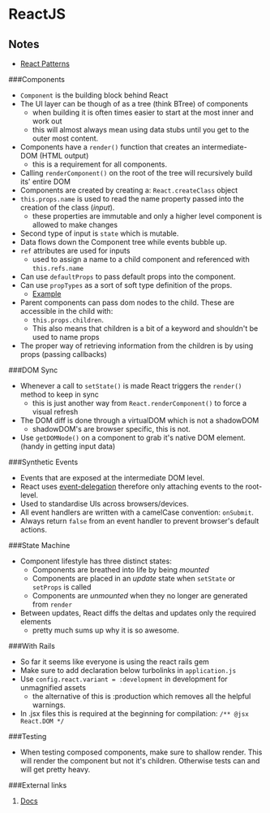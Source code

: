 # ReactJS

## Notes

* [React Patterns](ReactJsPatterns)

###Components

* `Component` is the building block behind React
* The UI layer can be though of as a tree (think BTree) of components
  * when building it is often times easier to start at the most inner and work out
  * this will almost always mean using data stubs until you get to the outer most content.
* Components have a `render()` function that creates an intermediate-DOM (HTML output)
  * this is a requirement for all components.
* Calling `renderComponent()` on the root of the tree will recursively build its' entire DOM
* Components are created by creating a: `React.createClass` object
* `this.props.name` is used to read the name property passed into the creation of the class (_input_).
  * these properties are immutable and only a higher level component is allowed to make changes
* Second type of input is `state` which is mutable.
* Data flows down the Component tree while events bubble up.
* `ref` attributes are used for inputs
  * used to assign a name to a child component and referenced with `this.refs.name`
* Can use `defaultProps` to pass default props into the component.
* Can use `propTypes` as a sort of soft type definition of the props.
  * [Example](ReactJsPropTypesExample)
* Parent components can pass dom nodes to the child. These are accessible in the child with: 
  * `this.props.children`. 
  * This also means that children is a bit of a keyword and shouldn't be used to name props
* The proper way of retrieving information from the children is by using props (passing callbacks)

###DOM Sync

* Whenever a call to `setState()` is made React triggers the `render()` method to keep in sync
  * this is just another way from `React.renderComponent()` to force a visual refresh
* The DOM diff is done through a virtualDOM which is not a shadowDOM
  * shadowDOM's are browser specific, this is not.
* Use `getDOMNode()` on a component to grab it's native DOM element. (handy in getting input data)

###Synthetic Events

* Events that are exposed at the intermediate DOM level.
* React uses [event-delegation][1] therefore only attaching events to the root-level.
* Used to standardise UIs across browsers/devices.
* All event handlers are written with a camelCase convention: `onSubmit`.
* Always return `false` from an event handler to prevent browser's default actions.

###State Machine

* Component lifestyle has three distinct states:
  * Components are breathed into life by being _mounted_
  * Components are placed in an _update_ state when `setState` or `setProps` is called
  * Components are _unmounted_ when they no longer are generated from `render`
* Between updates, React diffs the deltas and updates only the required elements
  * pretty much sums up why it is so awesome.

###With Rails

* So far it seems like everyone is using the react rails gem
* Make sure to add declaration below turbolinks in `application.js`
* Use `config.react.variant = :development` in development for unmagnified assets
  * the alternative of this is :production which removes all the helpful warnings.
* In .jsx files this is required at the beginning for compilation: `/** @jsx React.DOM */`

###Testing

* When testing composed components, make sure to shallow render. This will render the component but not it's children. Otherwise tests can and will get pretty heavy.

###External links

1. [Docs][2]

[1]: http://davidwalsh.name/event-delegate
[2]: http://facebook.github.io/react/docs/getting-started.html